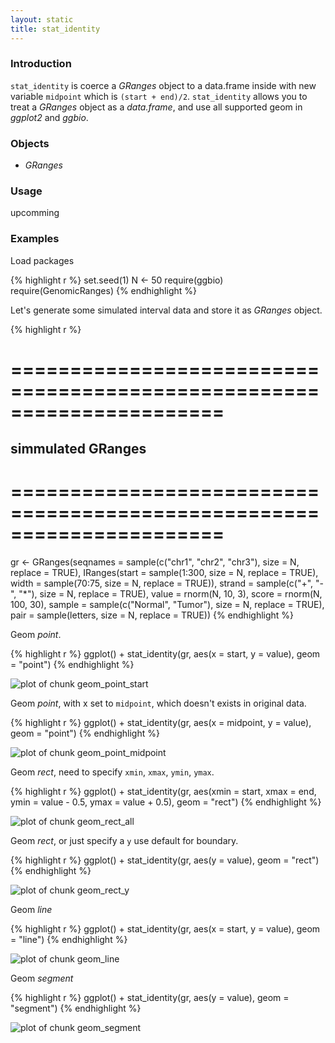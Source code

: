```yaml
---
layout: static
title: stat_identity
---
```





### Introduction

`stat_identity` is coerce a *GRanges* object to a data.frame inside with new
variable `midpoint` which is `(start + end)/2`. `stat_identity` allows you to
treat a *GRanges* object as a *data.frame*, and use all supported geom in
*ggplot2* and *ggbio*.


### Objects
  * *GRanges*
  
### Usage
  upcomming

### Examples
Load packages


{% highlight r %}
set.seed(1)
N <- 50
require(ggbio)
require(GenomicRanges)
{% endhighlight %}



 
Let's generate some simulated interval data and store it as *GRanges* object.


{% highlight r %}
##
#   ======================================================================
##  simmulated GRanges
##
#   ======================================================================
gr <- GRanges(seqnames = sample(c("chr1", "chr2", 
    "chr3"), size = N, replace = TRUE), IRanges(start = sample(1:300, 
    size = N, replace = TRUE), width = sample(70:75, size = N, 
    replace = TRUE)), strand = sample(c("+", "-", "*"), size = N, 
    replace = TRUE), value = rnorm(N, 10, 3), score = rnorm(N, 
    100, 30), sample = sample(c("Normal", "Tumor"), size = N, 
    replace = TRUE), pair = sample(letters, size = N, replace = TRUE))
{% endhighlight %}




Geom *point*.


{% highlight r %}
ggplot() + stat_identity(gr, aes(x = start, y = value), 
    geom = "point")
{% endhighlight %}

![plot of chunk geom_point_start](http://i.imgur.com/zbjFG.png) 


Geom *point*, with x set to `midpoint`, which doesn't exists in original data.


{% highlight r %}
ggplot() + stat_identity(gr, aes(x = midpoint, 
    y = value), geom = "point")
{% endhighlight %}

![plot of chunk geom_point_midpoint](http://i.imgur.com/ejzFY.png) 


Geom *rect*, need to specify `xmin`, `xmax`, `ymin`, `ymax`.


{% highlight r %}
ggplot() + stat_identity(gr, aes(xmin = start, 
    xmax = end, ymin = value - 0.5, ymax = value + 0.5), 
    geom = "rect")
{% endhighlight %}

![plot of chunk geom_rect_all](http://i.imgur.com/deokk.png) 


Geom *rect*, or just specify a `y` use default for boundary.


{% highlight r %}
ggplot() + stat_identity(gr, aes(y = value), geom = "rect")
{% endhighlight %}

![plot of chunk geom_rect_y](http://i.imgur.com/D2vfT.png) 


Geom *line*


{% highlight r %}
ggplot() + stat_identity(gr, aes(x = start, y = value), 
    geom = "line")
{% endhighlight %}

![plot of chunk geom_line](http://i.imgur.com/bdwue.png) 


Geom *segment*


{% highlight r %}
ggplot() + stat_identity(gr, aes(y = value), geom = "segment")
{% endhighlight %}

![plot of chunk geom_segment](http://i.imgur.com/O67aJ.png) 




